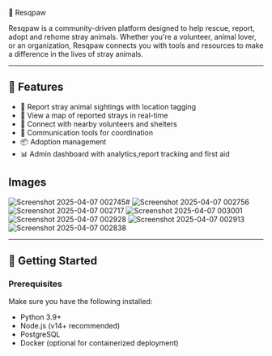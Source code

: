  🐾 Resqpaw

Resqpaw is a community-driven platform designed to help rescue, report, adopt and rehome stray animals. Whether you're a volunteer, animal lover, or an organization, Resqpaw connects you with tools and resources to make a difference in the lives of stray animals.

---

## 🌟 Features

- 📍 Report stray animal sightings with location tagging
- 🐶 View a map of reported strays in real-time
- 🤝 Connect with nearby volunteers and shelters
- 💬 Communication tools for coordination
- 📦 Adoption management 
- 📊 Admin dashboard with analytics,report tracking and first aid

## Images 
![Screenshot 2025-04-07 002745](https://github.com/user-attachments/assets/4423e5d0-2b5b-4e98-bb09-2b45576dbe6f)#
![Screenshot 2025-04-07 002756](https://github.com/user-attachments/assets/5682fe1a-b2c5-487a-a878-2c67aa692ff0)![Screenshot 2025-04-07 002717](https://github.com/user-attachments/assets/0d4ea060-2718-4e85-bca0-43d48eaeab5c)
![Screenshot 2025-04-07 003001](https://github.com/user-attachments/assets/5cdf7f42-b4b4-4013-850f-1d17da31452b)
![Screenshot 2025-04-07 002928](https://github.com/user-attachments/assets/eeee4736-7a14-420d-8cf4-136f7beb2606)
![Screenshot 2025-04-07 002913](https://github.com/user-attachments/assets/a4384573-b949-473c-839b-2391cc4809b2)
![Screenshot 2025-04-07 002838](https://github.com/user-attachments/assets/9443c791-a3f0-48b0-8692-cc96b78b1a86)



---

## 🚀 Getting Started

### Prerequisites

Make sure you have the following installed:

- Python 3.9+
- Node.js (v14+ recommended)
- PostgreSQL
- Docker (optional for containerized deployment)

